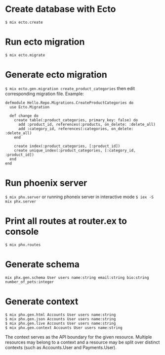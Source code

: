 # Create database with Ecto
`$ mix ecto.create`

# Run ecto migration
`$ mix ecto.migrate`

# Generate ecto migration
`$ mix ecto.gen.migration create_product_categories`
then edit corresponding migration file. Example:

```
defmodule Hello.Repo.Migrations.CreateProductCategories do
  use Ecto.Migration

  def change do
    create table(:product_categories, primary_key: false) do
      add :product_id, references(:products, on_delete: :delete_all)
      add :category_id, references(:categories, on_delete: :delete_all)
    end

    create index(:product_categories, [:product_id])
    create unique_index(:product_categories, [:category_id, :product_id])
  end
end
```


# Run phoenix server
`$ mix phx.server`
or running phoneix server in interactive mode
`$ iex -S mix phx.server`

# Print all routes at router.ex to console
`$ mix phx.routes`

# Generate schema
`mix phx.gen.schema User users name:string email:string bio:string number_of_pets:integer`

# Generate context
```
$ mix phx.gen.html Accounts User users name:string
$ mix phx.gen.json Accounts User users name:string
$ mix phx.gen.live Accounts User users name:string
$ mix phx.gen.context Accounts User users name:string
```
The context serves as the API boundary for the given resource.
Multiple resources may belong to a context and a resource may be
split over distinct contexts (such as Accounts.User and Payments.User).



